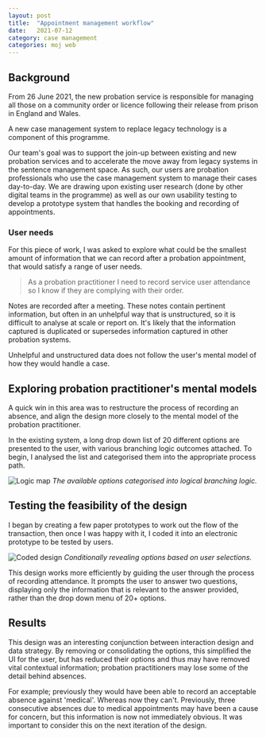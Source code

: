 ```yaml
---
layout: post
title:  "Appointment management workflow"
date:   2021-07-12
category: case management
categories: moj web
---
```


## Background
From 26 June 2021, the new probation service is responsible for managing all those on a community order or licence following their release from prison in England and Wales.

A new case management system to replace legacy technology is a component of this programme.

Our team's goal was to support the join-up between existing and new probation services and to accelerate the move away from legacy systems in the sentence management space. As such, our users are probation professionals who use the case management system to manage their cases day-to-day. We are drawing upon existing user research (done by other digital teams in the programme) as well as our own usability testing to develop a prototype system that handles the booking and recording of appointments.

### User needs
For this piece of work, I was asked to explore what could be the smallest amount of information that we can record after a probation appointment, that would satisfy a range of user needs.

> As a probation practitioner I need to record service user attendance so I know if they are complying with their order.

Notes are recorded after a meeting. These notes contain pertinent information, but often in an unhelpful way that is unstructured, so it is difficult to analyse at scale or report on. It's likely that the information captured is duplicated or supersedes information captured in other probation systems.

Unhelpful and unstructured data does not follow the user's mental model of how they would handle a case.

## Exploring probation practitioner's mental models
A quick win in this area was to restructure the process of recording an absence, and align the design more closely to the mental model of the probation practitioner.

In the existing system, a long drop down list of 20 different options are presented to the user, with various branching logic outcomes attached. To begin, I analysed the list and categorised them into the appropriate process path.

![Logic map](/portfolio/assets/images/appointment-workflow/logic_map.png "The available options categorised into logical branching logic")
*The available options categorised into logical branching logic.*

## Testing the feasibility of the design
I began by creating a few paper prototypes to work out the flow of the transaction, then once I was happy with it, I coded it into an electronic prototype to be tested by users.

![Coded design](/portfolio/assets/images/appointment-workflow/update_attendance.png "Conditionally revealing options based on user selections")
*Conditionally revealing options based on user selections.*

This design works more efficiently by guiding the user through the process of recording attendance. It prompts the user to answer two questions, displaying only the information that is relevant to the answer provided, rather than the drop down menu of 20+ options.

## Results

This design was an interesting conjunction between interaction design and data strategy. By removing or consolidating the options, this simplified the UI for the user, but has reduced their options and thus may have removed vital contextual information; probation practitioners may lose some of the detail behind absences. 

For example; previously they would have been able to record an acceptable absence against 'medical'. Whereas now they can't. Previously, three consecutive absences due to medical appointments may have been a cause for concern, but this information is now not immediately obvious. It was important to consider this on the next iteration of the design.
